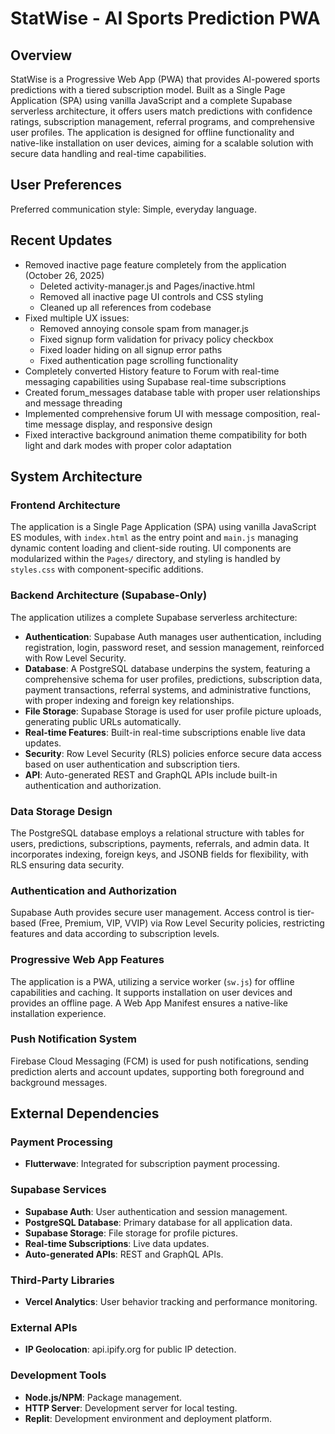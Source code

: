 # StatWise - AI Sports Prediction PWA

## Overview
StatWise is a Progressive Web App (PWA) that provides AI-powered sports predictions with a tiered subscription model. Built as a Single Page Application (SPA) using vanilla JavaScript and a complete Supabase serverless architecture, it offers users match predictions with confidence ratings, subscription management, referral programs, and comprehensive user profiles. The application is designed for offline functionality and native-like installation on user devices, aiming for a scalable solution with secure data handling and real-time capabilities.

## User Preferences
Preferred communication style: Simple, everyday language.

## Recent Updates
- Removed inactive page feature completely from the application (October 26, 2025)
  - Deleted activity-manager.js and Pages/inactive.html
  - Removed all inactive page UI controls and CSS styling
  - Cleaned up all references from codebase
- Fixed multiple UX issues:
  - Removed annoying console spam from manager.js
  - Fixed signup form validation for privacy policy checkbox
  - Fixed loader hiding on all signup error paths
  - Fixed authentication page scrolling functionality
- Completely converted History feature to Forum with real-time messaging capabilities using Supabase real-time subscriptions
- Created forum_messages database table with proper user relationships and message threading
- Implemented comprehensive forum UI with message composition, real-time message display, and responsive design
- Fixed interactive background animation theme compatibility for both light and dark modes with proper color adaptation

## System Architecture

### Frontend Architecture
The application is a Single Page Application (SPA) using vanilla JavaScript ES modules, with `index.html` as the entry point and `main.js` managing dynamic content loading and client-side routing. UI components are modularized within the `Pages/` directory, and styling is handled by `styles.css` with component-specific additions.

### Backend Architecture (Supabase-Only)
The application utilizes a complete Supabase serverless architecture:
-   **Authentication**: Supabase Auth manages user authentication, including registration, login, password reset, and session management, reinforced with Row Level Security.
-   **Database**: A PostgreSQL database underpins the system, featuring a comprehensive schema for user profiles, predictions, subscription data, payment transactions, referral systems, and administrative functions, with proper indexing and foreign key relationships.
-   **File Storage**: Supabase Storage is used for user profile picture uploads, generating public URLs automatically.
-   **Real-time Features**: Built-in real-time subscriptions enable live data updates.
-   **Security**: Row Level Security (RLS) policies enforce secure data access based on user authentication and subscription tiers.
-   **API**: Auto-generated REST and GraphQL APIs include built-in authentication and authorization.

### Data Storage Design
The PostgreSQL database employs a relational structure with tables for users, predictions, subscriptions, payments, referrals, and admin data. It incorporates indexing, foreign keys, and JSONB fields for flexibility, with RLS ensuring data security.

### Authentication and Authorization
Supabase Auth provides secure user management. Access control is tier-based (Free, Premium, VIP, VVIP) via Row Level Security policies, restricting features and data according to subscription levels.

### Progressive Web App Features
The application is a PWA, utilizing a service worker (`sw.js`) for offline capabilities and caching. It supports installation on user devices and provides an offline page. A Web App Manifest ensures a native-like installation experience.

### Push Notification System
Firebase Cloud Messaging (FCM) is used for push notifications, sending prediction alerts and account updates, supporting both foreground and background messages.

## External Dependencies

### Payment Processing
-   **Flutterwave**: Integrated for subscription payment processing.

### Supabase Services
-   **Supabase Auth**: User authentication and session management.
-   **PostgreSQL Database**: Primary database for all application data.
-   **Supabase Storage**: File storage for profile pictures.
-   **Real-time Subscriptions**: Live data updates.
-   **Auto-generated APIs**: REST and GraphQL APIs.

### Third-Party Libraries
-   **Vercel Analytics**: User behavior tracking and performance monitoring.

### External APIs
-   **IP Geolocation**: api.ipify.org for public IP detection.

### Development Tools
-   **Node.js/NPM**: Package management.
-   **HTTP Server**: Development server for local testing.
-   **Replit**: Development environment and deployment platform.